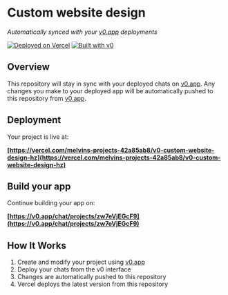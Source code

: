 # Custom website design

*Automatically synced with your [v0.app](https://v0.app) deployments*

[![Deployed on Vercel](https://img.shields.io/badge/Deployed%20on-Vercel-black?style=for-the-badge&logo=vercel)](https://vercel.com/melvins-projects-42a85ab8/v0-custom-website-design-hz)
[![Built with v0](https://img.shields.io/badge/Built%20with-v0.app-black?style=for-the-badge)](https://v0.app/chat/projects/zw7eVjEGcF9)

## Overview

This repository will stay in sync with your deployed chats on [v0.app](https://v0.app).
Any changes you make to your deployed app will be automatically pushed to this repository from [v0.app](https://v0.app).

## Deployment

Your project is live at:

**[https://vercel.com/melvins-projects-42a85ab8/v0-custom-website-design-hz](https://vercel.com/melvins-projects-42a85ab8/v0-custom-website-design-hz)**

## Build your app

Continue building your app on:

**[https://v0.app/chat/projects/zw7eVjEGcF9](https://v0.app/chat/projects/zw7eVjEGcF9)**

## How It Works

1. Create and modify your project using [v0.app](https://v0.app)
2. Deploy your chats from the v0 interface
3. Changes are automatically pushed to this repository
4. Vercel deploys the latest version from this repository